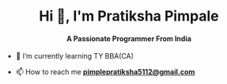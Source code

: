 <h1 align="center">Hi 👋, I'm Pratiksha Pimpale</h1>
<h4 align="center">A Passionate Programmer From India</h4>

- 🌱 I’m currently learning TY BBA(CA)

- 📫 How to reach me **pimplepratiksha5112@gmail.com**


